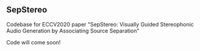## SepStereo

Codebase for ECCV2020 paper "SepStereo: Visually Guided Stereophonic Audio Generation by Associating Source Separation"

Code will come soon!
